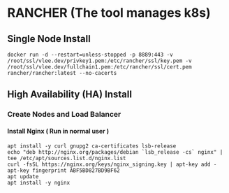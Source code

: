 # RANCHER (The tool manages k8s)
## Single Node Install
```
docker run -d --restart=unless-stopped -p 8889:443 -v /root/ssl/vlee.dev/privkey1.pem:/etc/rancher/ssl/key.pem -v /root/ssl/vlee.dev/fullchain1.pem:/etc/rancher/ssl/cert.pem rancher/rancher:latest --no-cacerts
```
## High Availability (HA) Install
### Create Nodes and Load Balancer
#### Install Nginx ( Run in normal user )
```
apt install -y curl gnupg2 ca-certificates lsb-release
echo "deb http://nginx.org/packages/debian `lsb_release -cs` nginx" | tee /etc/apt/sources.list.d/nginx.list
curl -fsSL https://nginx.org/keys/nginx_signing.key | apt-key add -
apt-key fingerprint ABF5BD827BD9BF62
apt update
apt install -y nginx
```
